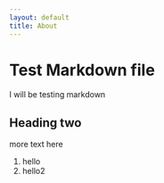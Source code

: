 ```yaml
---
layout: default
title: About
---
```



# Test Markdown file
I will be testing markdown

## Heading two
more text here
1. hello
2. hello2
